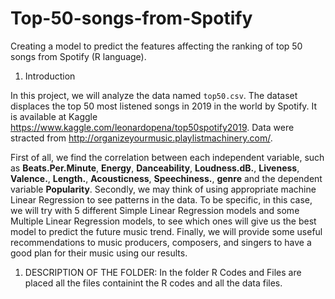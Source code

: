 # Top-50-songs-from-Spotify
Creating a model to predict the features affecting the ranking of top 50 songs from Spotify (R language).

1. Introduction 

In this project, we will analyze the data named `top50.csv`. The dataset displaces the top 50 most listened songs in 2019 in the world by Spotify. It is available at Kaggle https://www.kaggle.com/leonardopena/top50spotify2019. Data were stracted from http://organizeyourmusic.playlistmachinery.com/. 

First of all, we find the correlation between each independent variable, such as **Beats.Per.Minute**, **Energy**, **Danceability**, **Loudness.dB.**, **Liveness**, **Valence.**, **Length.**, **Acousticness**, **Speechiness.**, **genre** and the dependent variable **Popularity**.  Secondly, we may think of using appropriate machine Linear Regression to see patterns in the data. To be specific, in this case, we will try with 5 different Simple Linear Regression models and some Multiple Linear Regression models, to see which ones will give us the best model to predict the future music trend. Finally, we will provide some useful recommendations to music producers, composers, and singers to have a good plan for their music using our results.  


1. DESCRIPTION OF THE FOLDER:
In the folder R Codes and Files are placed all the files containint the R codes and all the data files. 
